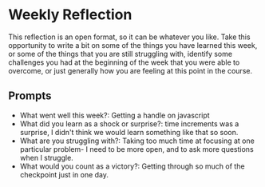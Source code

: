 # Weekly Reflection
This reflection is an open format, so it can be whatever you like. Take this opportunity to write a bit on some of the things you have learned this week, or some of the things that you are still struggling with, identify some challenges you had at the beginning of the week that you were able to overcome, or just generally how you are feeling at this point in the course.

## Prompts
- What went well this week?: Getting a handle on javascript
- What did you learn as a shock or surprise?: time increments was a surprise, I didn't think we would learn something like that so soon.
- What are you struggling with?: Taking too much time at focusing at one particular problem- I need to be more open, and to ask more questions when I struggle. 
- What would you count as a victory?: Getting through so much of the checkpoint just in one day.